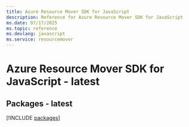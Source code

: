 ```yaml
---
title: Azure Resource Mover SDK for JavaScript
description: Reference for Azure Resource Mover SDK for JavaScript
ms.date: 07/17/2025
ms.topic: reference
ms.devlang: javascript
ms.service: resourcemover
---
```

# Azure Resource Mover SDK for JavaScript - latest
## Packages - latest
[!INCLUDE [packages](resource-mover-index.md)]